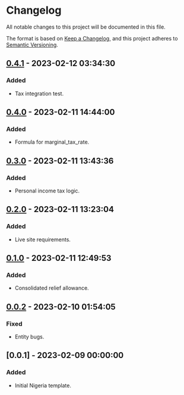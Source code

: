 # Changelog

All notable changes to this project will be documented in this file.

The format is based on [Keep a Changelog](https://keepachangelog.com/en/1.0.0/),
and this project adheres to [Semantic Versioning](https://semver.org/spec/v2.0.0.html).

## [0.4.1] - 2023-02-12 03:34:30

### Added

- Tax integration test.

## [0.4.0] - 2023-02-11 14:44:00

### Added

- Formula for marginal_tax_rate.

## [0.3.0] - 2023-02-11 13:43:36

### Added

- Personal income tax logic.

## [0.2.0] - 2023-02-11 13:23:04

### Added

- Live site requirements.

## [0.1.0] - 2023-02-11 12:49:53

### Added

- Consolidated relief allowance.

## [0.0.2] - 2023-02-10 01:54:05

### Fixed

- Entity bugs.

## [0.0.1] - 2023-02-09 00:00:00

### Added

- Initial Nigeria template.



[0.4.1]: https://github.com/PolicyEngine/policyengine-ng/compare/0.4.0...0.4.1
[0.4.0]: https://github.com/PolicyEngine/policyengine-ng/compare/0.3.0...0.4.0
[0.3.0]: https://github.com/PolicyEngine/policyengine-ng/compare/0.2.0...0.3.0
[0.2.0]: https://github.com/PolicyEngine/policyengine-ng/compare/0.1.0...0.2.0
[0.1.0]: https://github.com/PolicyEngine/policyengine-ng/compare/0.0.2...0.1.0
[0.0.2]: https://github.com/PolicyEngine/policyengine-ng/compare/0.0.1...0.0.2

